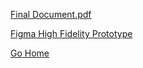[Final Document.pdf](uploads/556c9f9941e6fd47ed311364dd876ac1/Final_Document.pdf)

[Figma High Fidelity Prototype](https://www.figma.com/file/LW0RVkHwUX7iw25iItsfzq/High-Fidelity-Final-Prototype?node-id=1%3A2)

[Go Home](/home)
